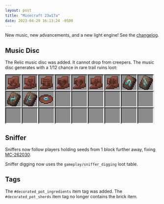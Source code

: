 ```yaml
---
layout: post
title: "Minecraft 23w17a"
date: 2023-04-29 16:13:24 -0500
---
```


New music, new advancements, and a new light engine! See the [changelog](https://www.minecraft.net/en-us/article/minecraft-snapshot-23w17a).

## Music Disc

The Relic music disc was added. It cannot drop from creepers. The music disc generates with a 1/12 chance in rare trail ruins loot:

![](/snapshots/img/23w17a-rare.png)

## Sniffer

Sniffers now follow players holding seeds from 1 block further away, fixing [MC-262030](https://bugs.mojang.com/browse/MC-262030).

Sniffer digging now uses the `gameplay/sniffer_digging` loot table.

## Tags

The `#decorated_pot_ingredients` item tag was added. The `#decorated_pot_sherds` item tag no longer contains the brick item.

